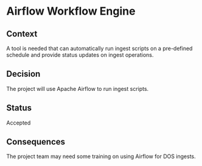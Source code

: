# Airflow Workflow Engine

## Context

A tool is needed that can automatically run ingest scripts on a pre-defined schedule and provide status updates on ingest operations.

## Decision

The project will use Apache Airflow to run ingest scripts.

## Status

Accepted

## Consequences

The project team may need some training on using Airflow for DOS ingests.